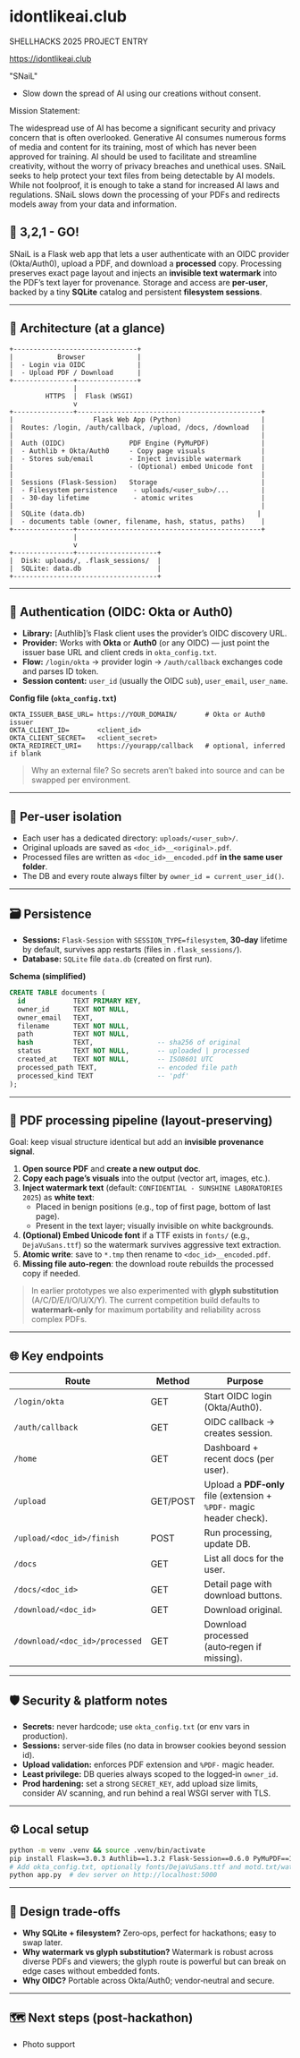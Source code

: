 # idontlikeai.club
SHELLHACKS 2025 PROJECT ENTRY

https://idontlikeai.club

"SNaiL"
* Slow down the spread of AI using our creations without consent. 

Mission Statement:

The widespread use of AI has become a significant security and privacy concern that is often overlooked.
Generative AI consumes numerous forms of media and content for its training, most of which has never been approved for training. 
AI should be used to facilitate and streamline creativity, without the worry of privacy breaches and unethical uses.
SNaiL seeks to help protect your text files from being detectable by AI models.
While not foolproof, it is enough to take a stand for increased AI laws and regulations.
SNaiL slows down the processing of your PDFs and redirects models away from your data and information.

## 🚀 3,2,1 - GO!

SNaiL is a Flask web app that lets a user authenticate with an OIDC provider (Okta/Auth0), upload a PDF, and download a **processed** copy. Processing preserves exact page layout and injects an **invisible text watermark** into the PDF’s text layer for provenance. Storage and access are **per‑user**, backed by a tiny **SQLite** catalog and persistent **filesystem sessions**.

---

## 🧱 Architecture (at a glance)

```
+-------------------------------+
|           Browser             |
|  - Login via OIDC             |
|  - Upload PDF / Download      |
+---------------+---------------+
                |
         HTTPS  |  Flask (WSGI)
                v
+---------------+----------------------------------------------+
|                    Flask Web App (Python)                    |
|  Routes: /login, /auth/callback, /upload, /docs, /download   |
|                                                              |
|  Auth (OIDC)                PDF Engine (PyMuPDF)             |
|  - Authlib + Okta/Auth0     - Copy page visuals              |
|  - Stores sub/email         - Inject invisible watermark     |
|                             - (Optional) embed Unicode font  |
|                                                              |
|  Sessions (Flask-Session)   Storage                          |
|  - Filesystem persistence    - uploads/<user_sub>/...        |
|  - 30‑day lifetime           - atomic writes                 |
|                                                              |
|  SQLite (data.db)                                           |
|  - documents table (owner, filename, hash, status, paths)    |
+---------------+----------------------------------------------+
                |
                v
+---------------+--------------------+
|  Disk: uploads/, .flask_sessions/  |
|  SQLite: data.db                   |
+------------------------------------+
```

---

## 🔐 Authentication (OIDC: Okta or Auth0)
- **Library:** [Authlib]’s Flask client uses the provider’s OIDC discovery URL.
- **Provider:** Works with **Okta** or **Auth0** (or any OIDC) — just point the issuer base URL and client creds in `okta_config.txt`.
- **Flow:** `/login/okta` → provider login → `/auth/callback` exchanges code and parses ID token.
- **Session content:** `user_id` (usually the OIDC `sub`), `user_email`, `user_name`.

**Config file (`okta_config.txt`)**
```
OKTA_ISSUER_BASE_URL= https://YOUR_DOMAIN/       # Okta or Auth0 issuer
OKTA_CLIENT_ID=       <client_id>
OKTA_CLIENT_SECRET=   <client_secret>
OKTA_REDIRECT_URI=    https://yourapp/callback   # optional, inferred if blank
```

> Why an external file? So secrets aren’t baked into source and can be swapped per environment.

---

## 👤 Per‑user isolation
- Each user has a dedicated directory: `uploads/<user_sub>/`.
- Original uploads are saved as `<doc_id>__<original>.pdf`.
- Processed files are written as `<doc_id>__encoded.pdf` **in the same user folder**.
- The DB and every route always filter by `owner_id = current_user_id()`.

---

## 🗃️ Persistence
- **Sessions:** `Flask‑Session` with `SESSION_TYPE=filesystem`, **30‑day** lifetime by default, survives app restarts (files in `.flask_sessions/`).
- **Database:** `SQLite` file `data.db` (created on first run).

**Schema (simplified)**
```sql
CREATE TABLE documents (
  id            TEXT PRIMARY KEY,
  owner_id      TEXT NOT NULL,
  owner_email   TEXT,
  filename      TEXT NOT NULL,
  path          TEXT NOT NULL,
  hash          TEXT,                -- sha256 of original
  status        TEXT NOT NULL,       -- uploaded | processed
  created_at    TEXT NOT NULL,       -- ISO8601 UTC
  processed_path TEXT,               -- encoded file path
  processed_kind TEXT                -- 'pdf'
);
```

---

## 🧩 PDF processing pipeline (layout‑preserving)
Goal: keep visual structure identical but add an **invisible provenance signal**.

1. **Open source PDF** and **create a new output doc**.
2. **Copy each page’s visuals** into the output (vector art, images, etc.).
3. **Inject watermark text** (default: `CONFIDENTIAL - SUNSHINE LABORATORIES 2025`) as **white text**:
   - Placed in benign positions (e.g., top of first page, bottom of last page).
   - Present in the text layer; visually invisible on white backgrounds.
4. **(Optional) Embed Unicode font** if a TTF exists in `fonts/` (e.g., `DejaVuSans.ttf`) so the watermark survives aggressive text extraction.
5. **Atomic write**: save to `*.tmp` then rename to `<doc_id>__encoded.pdf`.
6. **Missing file auto‑regen**: the download route rebuilds the processed copy if needed.

> In earlier prototypes we also experimented with **glyph substitution** (A/C/D/E/I/O/U/X/Y). The current competition build defaults to **watermark‑only** for maximum portability and reliability across complex PDFs.

---

## 🌐 Key endpoints
| Route | Method | Purpose |
|------|--------|---------|
| `/login/okta` | GET | Start OIDC login (Okta/Auth0). |
| `/auth/callback` | GET | OIDC callback → creates session. |
| `/home` | GET | Dashboard + recent docs (per user). |
| `/upload` | GET/POST | Upload a **PDF‑only** file (extension + `%PDF-` magic header check). |
| `/upload/<doc_id>/finish` | POST | Run processing, update DB. |
| `/docs` | GET | List all docs for the user. |
| `/docs/<doc_id>` | GET | Detail page with download buttons. |
| `/download/<doc_id>` | GET | Download original. |
| `/download/<doc_id>/processed` | GET | Download processed (auto‑regen if missing). |

---

## 🛡️ Security & platform notes
- **Secrets:** never hardcode; use `okta_config.txt` (or env vars in production).
- **Sessions:** server‑side files (no data in browser cookies beyond session id).
- **Upload validation:** enforces PDF extension and `%PDF-` magic header.
- **Least privilege:** DB queries always scoped to the logged‑in `owner_id`.
- **Prod hardening:** set a strong `SECRET_KEY`, add upload size limits, consider AV scanning, and run behind a real WSGI server with TLS.

---

## ⚙️ Local setup
```bash
python -m venv .venv && source .venv/bin/activate
pip install Flask==3.0.3 Authlib==1.3.2 Flask-Session==0.6.0 PyMuPDF==1.24.8
# Add okta_config.txt, optionally fonts/DejaVuSans.ttf and motd.txt/watermark.txt
python app.py  # dev server on http://localhost:5000
```

---

## 📌 Design trade‑offs
- **Why SQLite + filesystem?** Zero‑ops, perfect for hackathons; easy to swap later.
- **Why watermark vs glyph substitution?** Watermark is robust across diverse PDFs and viewers; the glyph route is powerful but can break on edge cases without embedded fonts.
- **Why OIDC?** Portable across Okta/Auth0; vendor‑neutral and secure.

---

## 🗺️ Next steps (post‑hackathon)
- Photo support
